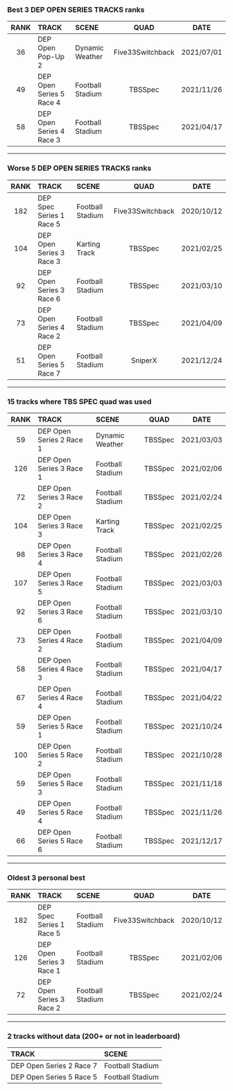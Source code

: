 ### Best 3 DEP OPEN SERIES TRACKS ranks
|RANK|TRACK|SCENE|QUAD|DATE|
|:---:|:---|:---|:---:|:---:|
|36|DEP Open Pop-Up 2|Dynamic Weather|Five33Switchback|2021/07/01|
|49|DEP Open Series 5 Race 4|Football Stadium|TBSSpec|2021/11/26|
|58|DEP Open Series 4 Race 3|Football Stadium|TBSSpec|2021/04/17|
---
### Worse 5 DEP OPEN SERIES TRACKS ranks
|RANK|TRACK|SCENE|QUAD|DATE|
|:---:|:---|:---|:---:|:---:|
|182|DEP Spec Series 1 Race 5|Football Stadium|Five33Switchback|2020/10/12|
|104|DEP Open Series 3 Race 3|Karting Track|TBSSpec|2021/02/25|
|92|DEP Open Series 3 Race 6|Football Stadium|TBSSpec|2021/03/10|
|73|DEP Open Series 4 Race 2|Football Stadium|TBSSpec|2021/04/09|
|51|DEP Open Series 5 Race 7|Football Stadium|SniperX|2021/12/24|
---
### 15 tracks where TBS SPEC quad was used
|RANK|TRACK|SCENE|QUAD|DATE|
|:---:|:---|:---|:---:|:---:|
|59|DEP Open Series 2 Race 1|Dynamic Weather|TBSSpec|2021/03/03|
|126|DEP Open Series 3 Race 1|Football Stadium|TBSSpec|2021/02/06|
|72|DEP Open Series 3 Race 2|Football Stadium|TBSSpec|2021/02/24|
|104|DEP Open Series 3 Race 3|Karting Track|TBSSpec|2021/02/25|
|98|DEP Open Series 3 Race 4|Football Stadium|TBSSpec|2021/02/26|
|107|DEP Open Series 3 Race 5|Football Stadium|TBSSpec|2021/03/03|
|92|DEP Open Series 3 Race 6|Football Stadium|TBSSpec|2021/03/10|
|73|DEP Open Series 4 Race 2|Football Stadium|TBSSpec|2021/04/09|
|58|DEP Open Series 4 Race 3|Football Stadium|TBSSpec|2021/04/17|
|67|DEP Open Series 4 Race 4|Football Stadium|TBSSpec|2021/04/22|
|59|DEP Open Series 5 Race 1|Football Stadium|TBSSpec|2021/10/24|
|100|DEP Open Series 5 Race 2|Football Stadium|TBSSpec|2021/10/28|
|59|DEP Open Series 5 Race 3|Football Stadium|TBSSpec|2021/11/18|
|49|DEP Open Series 5 Race 4|Football Stadium|TBSSpec|2021/11/26|
|66|DEP Open Series 5 Race 6|Football Stadium|TBSSpec|2021/12/17|
---
### Oldest 3 personal best
|RANK|TRACK|SCENE|QUAD|DATE|
|:---:|:---|:---|:---:|:---:|
|182|DEP Spec Series 1 Race 5|Football Stadium|Five33Switchback|2020/10/12|
|126|DEP Open Series 3 Race 1|Football Stadium|TBSSpec|2021/02/06|
|72|DEP Open Series 3 Race 2|Football Stadium|TBSSpec|2021/02/24|
---
### 2 tracks without data (200+ or not in leaderboard)
|TRACK|SCENE|
|:---|:---|
|DEP Open Series 2 Race 7|Football Stadium|
|DEP Open Series 5 Race 5|Football Stadium|
